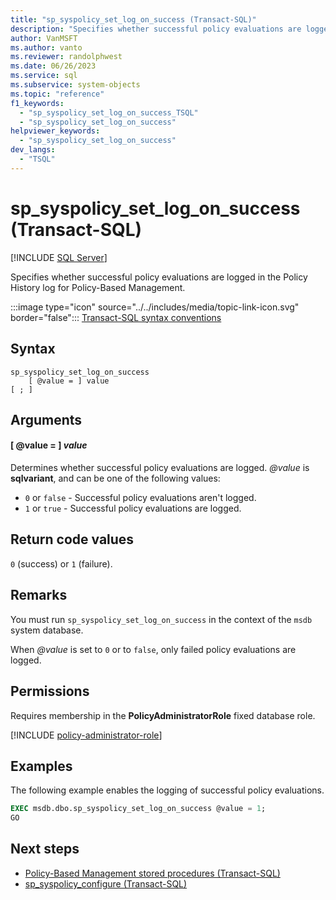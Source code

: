 ```yaml
---
title: "sp_syspolicy_set_log_on_success (Transact-SQL)"
description: "Specifies whether successful policy evaluations are logged in the Policy History log for Policy-Based Management."
author: VanMSFT
ms.author: vanto
ms.reviewer: randolphwest
ms.date: 06/26/2023
ms.service: sql
ms.subservice: system-objects
ms.topic: "reference"
f1_keywords:
  - "sp_syspolicy_set_log_on_success_TSQL"
  - "sp_syspolicy_set_log_on_success"
helpviewer_keywords:
  - "sp_syspolicy_set_log_on_success"
dev_langs:
  - "TSQL"
---
```

# sp_syspolicy_set_log_on_success (Transact-SQL)

[!INCLUDE [SQL Server](../../includes/applies-to-version/sqlserver.md)]

Specifies whether successful policy evaluations are logged in the Policy History log for Policy-Based Management.

:::image type="icon" source="../../includes/media/topic-link-icon.svg" border="false"::: [Transact-SQL syntax conventions](../../t-sql/language-elements/transact-sql-syntax-conventions-transact-sql.md)

## Syntax

```syntaxsql
sp_syspolicy_set_log_on_success
    [ @value = ] value
[ ; ]
```

## Arguments

#### [ @value = ] *value*

Determines whether successful policy evaluations are logged. *@value* is **sqlvariant**, and can be one of the following values:

- `0` or `false` - Successful policy evaluations aren't logged.
- `1` or `true` - Successful policy evaluations are logged.

## Return code values

`0` (success) or `1` (failure).

## Remarks

You must run `sp_syspolicy_set_log_on_success` in the context of the `msdb` system database.

When *@value* is set to `0` or to `false`, only failed policy evaluations are logged.

## Permissions

Requires membership in the **PolicyAdministratorRole** fixed database role.

[!INCLUDE [policy-administrator-role](includes/policy-administrator-role.md)]

## Examples

The following example enables the logging of successful policy evaluations.

```sql
EXEC msdb.dbo.sp_syspolicy_set_log_on_success @value = 1;
GO
```

## Next steps

- [Policy-Based Management stored procedures (Transact-SQL)](policy-based-management-stored-procedures-transact-sql.md)
- [sp_syspolicy_configure (Transact-SQL)](sp-syspolicy-configure-transact-sql.md)
